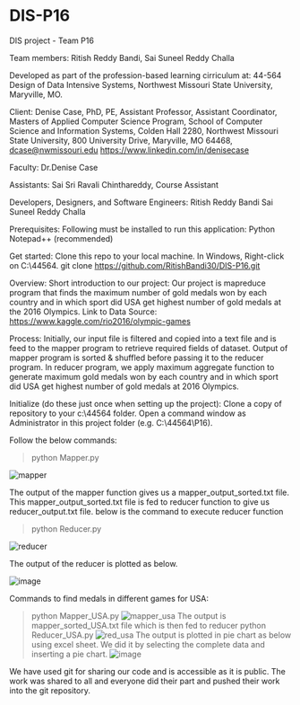 # DIS-P16
DIS project - Team P16

Team members: 
Ritish Reddy Bandi, 
Sai Suneel Reddy Challa

Developed as part of the profession-based learning cirriculum at:
44-564 Design of Data Intensive Systems, Northwest Missouri State University, Maryville, MO.

Client:
Denise Case, PhD, PE, Assistant Professor, Assistant Coordinator, Masters of Applied Computer Science Program, School of Computer Science and Information Systems, Colden Hall 2280, Northwest Missouri State University, 800 University Drive, Maryville, MO 64468, dcase@nwmissouri.edu 
https://www.linkedin.com/in/denisecase

Faculty:
Dr.Denise Case

Assistants:
Sai Sri Ravali Chinthareddy, Course Assistant

Developers, Designers, and Software Engineers:
Ritish Reddy Bandi 
Sai Suneel Reddy Challa

Prerequisites:
Following must be installed to run this application:
Python
Notepad++ (recommended)

Get started:
Clone this repo to your local machine. 
In Windows, 
Right-click on C:\44564.
git clone https://github.com/RitishBandi30/DIS-P16.git

Overview:
Short introduction to our project:
Our project is mapreduce program that finds the maximum number of gold medals won by each country and in which sport did USA get highest number of gold medals at the  2016 Olympics.
Link to Data Source: https://www.kaggle.com/rio2016/olympic-games
 
Process:
Initially, our input file is filtered and copied into a text file and is feed to the mapper program to retrieve required fields of dataset. Output of mapper program is sorted & shuffled before passing it to the reducer program. In reducer program, we apply maximum aggregate function to generate maximum gold medals won by each country and in which sport did USA get highest number of gold medals at 2016 Olympics.

Initialize (do these just once when setting up the project):
Clone a copy of repository to your c:\44564 folder.
Open a command window as Administrator in this project folder (e.g. C:\44564\P16).

Follow the below commands:
>python Mapper.py

![mapper](https://cloud.githubusercontent.com/assets/22079666/25057731/046dc342-2138-11e7-8229-cb6fdb5f606f.PNG)

The output of the mapper function gives us a mapper_output_sorted.txt file.
This mapper_output_sorted.txt file is fed to reducer function to give us reducer_output.txt file.
below is the command to execute reducer function

>python Reducer.py

![reducer](https://cloud.githubusercontent.com/assets/22079666/25157718/9fc8b1ac-2468-11e7-8a95-6eef2833522e.PNG)

The output of the reducer is plotted as below.

![image](https://cloud.githubusercontent.com/assets/22079666/25060031/7cdb342a-2158-11e7-8760-1193c6c8848a.png)

Commands to find medals in different games for USA:
>python Mapper_USA.py
![mapper_usa](https://cloud.githubusercontent.com/assets/22079666/25060069/1668e366-215a-11e7-8b12-908812b40ece.PNG)
The output is mapper_sorted_USA.txt file which is then fed to reducer
>python Reducer_USA.py
![red_usa](https://cloud.githubusercontent.com/assets/22079666/25157719/9fcdacd4-2468-11e7-83ea-cf010b17c09b.PNG)
The output is plotted in pie chart as below using excel sheet. We did it by selecting the complete data and inserting a pie chart.
![image](https://cloud.githubusercontent.com/assets/22079666/25060067/0d0c7508-215a-11e7-9b4e-a71c467d8bfc.png)

We have used git for sharing our code and is accessible as it is public. The work was shared to all and everyone did their part and pushed their work into the git repository.
